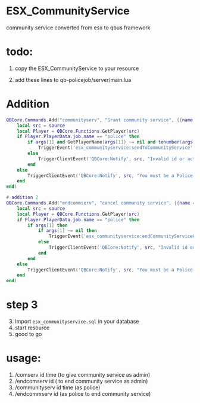 # ESX_CommunityService
community service converted from esx to qbus framework 

# todo: 
1. copy the ESX_CommunityService to your resource 

2. add these lines to qb-policejob/server/main.lua

# Addition
```lua
QBCore.Commands.Add("communityserv", "Grant community service", {{name = "id", help = "ID of a person"}, {name = "count", help = "Count of service"}}, true, function(source, args)
    local src = source
    local Player = QBCore.Functions.GetPlayer(src)
    if Player.PlayerData.job.name == "police" then
        if args[1] and GetPlayerName(args[1]) ~= nil and tonumber(args[2]) then
            TriggerEvent('esx_communityservice:sendToCommunityService', tonumber(args[1]), tonumber(args[2]))
        else
            TriggerClientEvent('QBCore:Notify', src, "Invalid id or action", "error")
        end
    else
        TriggerClientEvent('QBCore:Notify', src, "You must be a Police!", "error")
    end
end)

# addition 2
QBCore.Commands.Add("endcommserv", "cancel community service", {{name = "id", help = "ID of a person"}}, true, function(source, args)
    local src = source
    local Player = QBCore.Functions.GetPlayer(src)
    if Player.PlayerData.job.name == "police" then
        if args[1] then
            if args[1] ~= nil then
                TriggerEvent('esx_communityservice:endCommunityServiceCommand', tonumber(args[1]))
            else
                TriggerClientEvent('QBCore:Notify', src, "Invalid id or action", "error")
            end
        end
    else
        TriggerClientEvent('QBCore:Notify', src, "You must be a Police!", "error")
    end
end)
```
# step 3
3. Import `esx_communityservice.sql` in your database
4. start resource 
5. good to go



# usage: 
1. /comserv id time (to give community service as admin)
2. /endcomserv id ( to end community service as admin)
3. /communityserv id time (as police)
4. /endcommserv id (as police to end community service)

